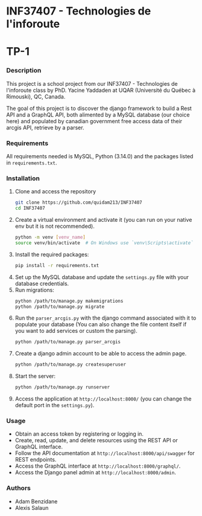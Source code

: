 # INF37407 - Technologies de l'inforoute
# TP-1

### Description
This project is a school project from our INF37407 - Technologies de l'inforoute class by PhD. Yacine Yaddaden at UQAR (Université du Québec à Rimouski), QC, Canada.

The goal of this project is to discover the django framework to build a Rest API and a GraphQL API, both alimented by a MySQL database (our choice here) and populated by canadian government free access data of their arcgis API, retrieve by a parser.

### Requirements
All requirements needed is MySQL, Python (3.14.0) and the packages listed in `requirements.txt`.

### Installation
1. Clone and access the repository
    ```bash
    git clone https://github.com/quidam213/INF37407
    cd INF37407
    ```
2. Create a virtual environment and activate it (you can run on your native env but it is not recommended).
    ```bash
    python -m venv [venv_name]
    source venv/bin/activate  # On Windows use `venv\Scripts\activate`
    ```
3. Install the required packages:
   ```bash
   pip install -r requirements.txt
   ```
4. Set up the MySQL database and update the `settings.py` file with your database credentials.
5. Run migrations:
    ```bash
    python /path/to/manage.py makemigrations
    python /path/to/manage.py migrate
    ```
6. Run the `parser_arcgis.py` with the django command associated with it to populate your database (You can also change the file content itself if you want to add services or custom the parsing).
    ```bash
    python /path/to/manage.py parser_arcgis
    ```
7. Create a django admin account to be able to access the admin page.
    ```bash
    python /path/to/manage.py createsuperuser
    ```
8. Start the server:
    ```bash
    python /path/to/manage.py runserver
    ```
9. Access the application at `http://localhost:8000/` (you can change the default port in the `settings.py`).

### Usage
- Obtain an access token by registering or logging in.
- Create, read, update, and delete resources using the REST API or GraphQL interface.
- Follow the API documentation at `http://localhost:8000/api/swagger` for REST endpoints.
- Access the GraphQL interface at `http://localhost:8000/graphql/`.
- Access the Django panel admin at `http://localhost:8000/admin`.

### Authors
- Adam Benzidane
- Alexis Salaun
